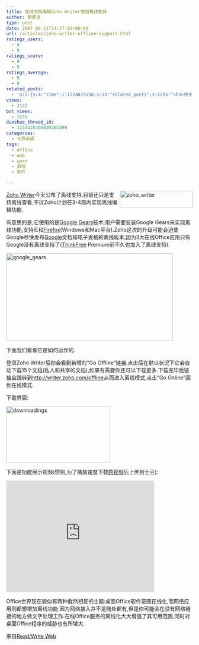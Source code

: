 ```yaml
---
title: 在线文档编辑Zoho Writer增加离线支持
author: 摩摩诘
type: post
date: 2007-08-21T14:27:03+00:00
url: /articles/zoho-writer-offline-support.html
ratings_users:
  - 0
  - 0
ratings_score:
  - 0
  - 0
ratings_average:
  - 0
  - 0
related_posts:
  - 'a:2:{s:4:"time";i:1224875150;s:13:"related_posts";s:1293:"<h3>相关日志</h3><ul class="related_post"><li><a href="http://www.digglife.cn/articles/zoho-database-launched.html" title="Zoho发布在线数据库应用程序">Zoho发布在线数据库应用程序</a></li><li><a href="http://www.digglife.cn/articles/use-wikipedia-offline.html" title="离线搜索维基百科WikiTaxi">离线搜索维基百科WikiTaxi</a></li><li><a href="http://www.digglife.cn/articles/my-favorite-vista-features.html" title="我最喜欢的Windows Vista功能">我最喜欢的Windows Vista功能</a></li><li><a href="http://www.digglife.cn/articles/picture-textaizer-ascii-art.html" title="将普通图片转换为字符或ASCII码拼图">将普通图片转换为字符或ASCII码拼图</a></li><li><a href="http://www.digglife.cn/articles/ubuntu-windows-xp-vista-firefox-profile.html" title="Ubuntu,Windows Vista和XP共享Firefox配置文件">Ubuntu,Windows Vista和XP共享Firefox配置文件</a></li><li><a href="http://www.digglife.cn/articles/google-docs-templates.html" title="使用开放的模板创建Google文件">使用开放的模板创建Google文件</a></li><li><a href="http://www.digglife.cn/articles/custom-windows-interface-tools.html" title="9个工具打造焕然一新的Windows界面">9个工具打造焕然一新的Windows界面</a></li></ul>";}'
views:
  - 2142
bot_views:
  - 2276
duoshuo_thread_id:
  - 1154125469839261898
categories:
  - 业界新闻
tags:
  - office
  - web
  - word
  - 离线
  - 软件

---
```

<a atomicselection="true" href="https://www.digglife.net/wp-content/uploads/3/379/2007/08/zoho-writer.png"><img align="right" width="197" src="https://www.digglife.net/wp-content/uploads/3/379/2007/08/zoho-writer-thumb.png" alt="zoho_writer" height="45" /></a><a target="_blank" href="http://writer.zoho.com/">Zoho Writer</a>今天公布了离线支持.目前还只是支持离线查看,不过Zoho计划在3-4周内实现离线编辑功能.

有意思的是,它使用的是<a target="_blank" href="https://www.digglife.net/articles/google-gears-released.html">Google Gears</a>技术,用户需要安装Google Gears来实现离线功能,支持IE和<a target="_blank" href="https://www.digglife.net/articles/category/firefox/">Firefox</a>(Windows和Mac平台).Zoho这次的升级可能会迫使Google尽快发布<a target="_blank" href="https://www.digglife.net/articles/category/about-google/">Google</a>文档和电子表格的离线版本,因为3大在线Office应用只有Google没有离线支持了(<a target="_blank" href="http://www.thinkfree.com">ThinkFree</a> Premium前不久也加入了离线支持).

<!--more-->

<a atomicselection="true" href="https://www.digglife.net/wp-content/uploads/3/379/2007/08/google-gears1.png"><img width="450" src="https://www.digglife.net/wp-content/uploads/3/379/2007/08/google-gears-thumb1.png" alt="google_gears" height="236" /></a>

下面我们看看它是如何运作的.

登录Zoho Writer后你会看到新增的&#8221;Go Offline&#8221;链接,点击后在默认状况下它会自动下载15个文档(私人和共享的文档),如果有需要你还可以下载更多.下载完毕后链接会跳转到<u>http://writer.zoho.com/offline</u>从而进入离线模式,点击&#8221;Go Online&#8221;回到在线模式.

下载界面:

<a atomicselection="true" href="https://www.digglife.net/wp-content/uploads/3/379/2007/08/downloadings.png"><img width="280" src="https://www.digglife.net/wp-content/uploads/3/379/2007/08/downloadings-thumb.png" alt="downloadings" height="152" /></a>

下面是功能展示视频(惯例,为了播放速度下载<a target="_blank" href="http://www.viddler.com/explore/raju/videos/7/">原视频</a>后上传到土豆):

<embed allowfullscreen="true" wmode="transparent" allowscriptaccess="always" height="300" width="400" src="http://www.tudou.com/v/Z-BsFPj0RQM">
</embed>

Office世界现在貌似有两种截然相反的主题:桌面Office软件意图在线化,而网络应用则都想增加离线功能.因为网络接入并不是随处都有,但是你可能会在没有网络链接的地方做文字处理工作.在线Office服务的离线化大大增强了其可用范围,同时对桌面Office程序的威胁也有所增大.

来自<a target="_blank" href="http://www.readwriteweb.com/archives/zoho_writer_adds_offline_support.php">Read/Write Web</a>
